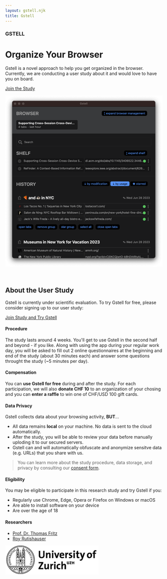 ```yaml
---
layout: gstell.njk
title: Gstell
---
```


### GSTELL
# Organize Your Browser

Gstell is a novel approach to help you get organized in the browser.
Currently, we are conducting a user study about it and would love to have you on board. 

<a href="#learn-more" class="button">Join the Study</a>

![screenshot](/public/img/screenshot.png)

<br id="learn-more">

## About the User Study
Gstell is currently under scientific evaluation. To try Gstell for free, please consider signing up to our user study:

<a href="https://uzhwwf.qualtrics.com/jfe/form/SV_22V5buBvQLEgBxk" class="button">Join Study and Try Gstell</a>

#### Procedure
The study lasts around 4 weeks. You'll get to use Gstell in the second half and beyond - if you like. Along with using the app during your regular work day, you will be asked to fill out 2 online questionnaires at the beginning and end of the study (about 30 minutes each) and answer some questions throught the study (~5 minutes per day).

#### Compensation
You can **use Gstell for free** during and after the study. For each participation, we will also **donate CHF 10** to an organization of your chosing and you can **enter a raffle** to win one of CHF/USD 100 gift cards.

#### Data Privacy
Gstell collects data about your browsing activity, **BUT**...
- All data remains **local** on your machine. No data is sent to the cloud automatically. 
- After the study, you will be able to review your data before manually uploding it to our secured servers.
- Gstell can and will automatically obfuscate and anonymize sensitve data (e.g. URLs) that you share with us. 

> You can learn more about the study procedure, data storage, and privacy by consulting our [consent form](/public/assets/gstell-consent-form.pdf).

#### Eligibility
You may be eligible to participate in this research study and try Gstell if you:
- Regularly use Chrome, Edge, Opera or Firefox on Windows or macOS
- Are able to install software on your device
- Are over the age of 18

#### Researchers
- [Prof. Dr. Thomas Fritz](https://hasel.dev/team/thomas-fritz)<br>
- [Roy Rutishauser](https://hasel.dev/team/roy-rutishauser)

![University of Zurich Logo](/public/img/uzh-logo.jpg)
